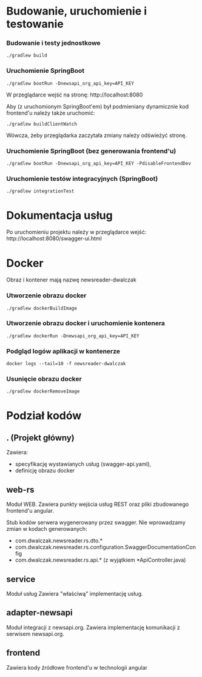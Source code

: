 # Budowanie, uruchomienie i testowanie

### Budowanie i testy jednostkowe

```
./gradlew build
```

### Uruchomienie SpringBoot

```
./gradlew bootRun -Dnewsapi_org_api_key=API_KEY
```
W przeglądarce wejść na stronę: http://localhost:8080

Aby (z uruchomionym SpringBoot'em) był podmieniany dynamicznie kod frontend'u należy także uruchomić:
```
./gradlew buildClientWatch
```
Wówcza, żeby przeglądarka zaczytała zmiany należy odświeżyć stronę.

### Uruchomienie SpringBoot (bez generowania frontend'u)

```
./gradlew bootRun -Dnewsapi_org_api_key=API_KEY -PdisableFrontendDev
```

### Uruchomienie testów integracyjnych (SpringBoot)

```
./gradlew integrationTest
```

# Dokumentacja usług
Po uruchomieniu projektu należy w przeglądarce wejść:
http://localhost:8080/swagger-ui.html

# Docker
Obraz i kontener mają nazwę newsreader-dwalczak
### Utworzenie obrazu docker
```
./gradlew dockerBuildImage
```
### Utworzenie obrazu docker i uruchomienie kontenera
```
./gradlew dockerRun -Dnewsapi_org_api_key=API_KEY
```
### Podgląd logów aplikacji w kontenerze
```
docker logs --tail=10 -f newsreader-dwalczak
```
### Usunięcie obrazu docker
```
./gradlew dockerRemoveImage
```


# Podział kodów

## . (Projekt główny)
Zawiera:
* specyfikację wystawianych usług (swagger-api.yaml),
* definicję obrazu docker

## web-rs
Moduł WEB.
Zawiera punkty wejścia usług REST oraz pliki zbudowanego frontend'u angular.

Stub kodów serwera wygenerowany przez swagger.
Nie wprowadzamy zmian w kodach generowanych:
* com.dwalczak.newsreader.rs.dto.* 
* com.dwalczak.newsreader.rs.configuration.SwaggerDocumentationConfig
* com.dwalczak.newsreader.rs.api.* (z wyjątkiem *ApiController.java)

## service
Moduł usług
Zawiera "właściwą" implementację usług.

## adapter-newsapi
Moduł integracji z newsapi.org.
Zawiera implementację komunikacji z serwisem newsapi.org.

## frontend
Zawiera kody źródłowe frontend'u w technologii angular